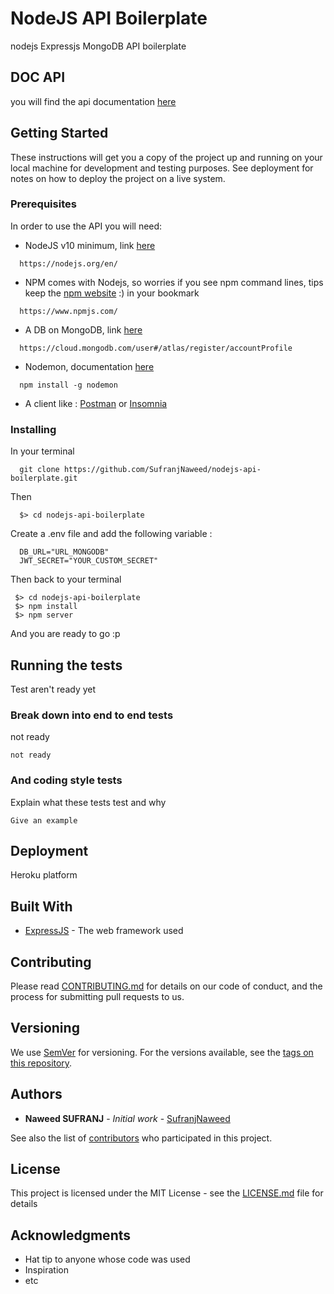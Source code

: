 # NodeJS API Boilerplate

nodejs Expressjs MongoDB API boilerplate

## DOC API

you will find the api documentation [here](https://documenter.getpostman.com/view/4377050/SVtPWq6F?version=latest#4be33116-7e7d-4281-8657-da36a2e4d986)

## Getting Started

These instructions will get you a copy of the project up and running on your local machine for development and testing purposes. See deployment for notes on how to deploy the project on a live system.

### Prerequisites

In order to use the API you will need:

- NodeJS v10  minimum, link [here](https://nodejs.org/en/)
```
  https://nodejs.org/en/
```


- NPM comes with Nodejs, so worries if you see npm command lines, tips keep the [npm website](https://www.npmjs.com/) :) in your bookmark
```
  https://www.npmjs.com/
```

- A DB on MongoDB, link [here](https://cloud.mongodb.com/user#/atlas/register/accountProfile)
```
  https://cloud.mongodb.com/user#/atlas/register/accountProfile
```


- Nodemon, documentation [here](https://www.npmjs.com/package/nodemon)
```
  npm install -g nodemon
```
- A client like : [Postman](https://www.getpostman.com/) or [Insomnia](https://insomnia.rest/) 

### Installing

In your terminal

```
  git clone https://github.com/SufranjNaweed/nodejs-api-boilerplate.git
```

Then 
```
  $> cd nodejs-api-boilerplate
```

Create a .env file and add the following variable : 
```
  DB_URL="URL_MONGODB"
  JWT_SECRET="YOUR_CUSTOM_SECRET"
```

Then back to your terminal
```
 $> cd nodejs-api-boilerplate
 $> npm install
 $> npm server
```

And you are ready to go :p

## Running the tests

Test aren't ready yet

### Break down into end to end tests

not ready

```
not ready
```

### And coding style tests

Explain what these tests test and why

```
Give an example
```

## Deployment

Heroku platform

## Built With

* [ExpressJS](https://expressjs.com/fr/) - The web framework used

## Contributing

Please read [CONTRIBUTING.md](https://gist.github.com/PurpleBooth/b24679402957c63ec426) for details on our code of conduct, and the process for submitting pull requests to us.

## Versioning

We use [SemVer](http://semver.org/) for versioning. For the versions available, see the [tags on this repository](https://github.com/your/project/tags). 

## Authors

* **Naweed SUFRANJ** - *Initial work* - [SufranjNaweed](https://github.com/SufranjNaweed)

See also the list of [contributors](https://github.com/your/project/contributors) who participated in this project.

## License

This project is licensed under the MIT License - see the [LICENSE.md](LICENSE.md) file for details

## Acknowledgments

* Hat tip to anyone whose code was used
* Inspiration
* etc

